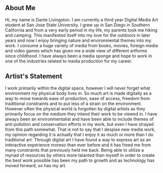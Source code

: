 ## About Me

Hi, my name is Dante Livingston. I am currently a third year Digital Media Art student at San Jose State University. I grew up in San Diego in Southern California and from a very early period in my life, my parents took me hiking and camping. This manifested itself into my love for the outdoors in later years and now I enjoy bringing nature and environmental themes into my work. I consume a huge variety of media from books, movies, foreign media and video games which has given me a wide view of different artforms since childhood. I have always been a media sponge and hope to work in one of the industries related to media production for my career.

## Artist's Statement

I work primarily within the digital space, however I will never forget what environment my physical body lives in. So much art is made digitally as a way to move towards ease of production, ease of access, freedom from traditional constraints and to put less of a strain on the environment. However often the physical world is forgotten by digital artists as they primarily focus on the medium they intend their work to be viewed in. I have always been an environmentalist and have been able to include themes of anti pollution and conservation efforts in my work, but even I have strayed from this path somewhat. That is not to say that I despise new media work, my opinion regarding it is actually that I enjoy it as much or more than I do traditional art. Through digital art I have found a way to express art as an interactive experience moreso than ever before and it has freed me from many constraints that previously held me back. Being able to utilize a myriad of resources by others more talanted than myself in order to create the best work possible has been my path to growth and as technology has moved forward, so has my art.
